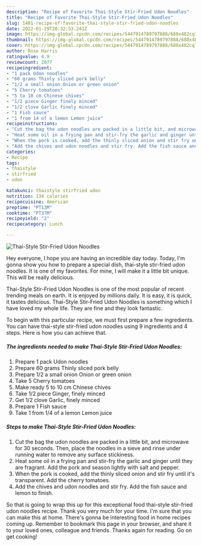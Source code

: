 ```yaml
---
description: "Recipe of Favorite Thai-Style Stir-Fried Udon Noodles"
title: "Recipe of Favorite Thai-Style Stir-Fried Udon Noodles"
slug: 1401-recipe-of-favorite-thai-style-stir-fried-udon-noodles
date: 2022-01-29T20:32:53.241Z
image: https://img-global.cpcdn.com/recipes/5447914789797888/680x482cq70/thai-style-stir-fried-udon-noodles-recipe-main-photo.jpg
thumbnail: https://img-global.cpcdn.com/recipes/5447914789797888/680x482cq70/thai-style-stir-fried-udon-noodles-recipe-main-photo.jpg
cover: https://img-global.cpcdn.com/recipes/5447914789797888/680x482cq70/thai-style-stir-fried-udon-noodles-recipe-main-photo.jpg
author: Rose Harris
ratingvalue: 4.9
reviewcount: 2077
recipeingredient:
- "1 pack Udon noodles"
- "60 grams Thinly sliced pork belly"
- "1/2 a small onion Onion or green onion"
- "5 Cherry tomatoes"
- "5 to 10 cm Chinese chives"
- "1/2 piece Ginger finely minced"
- "1/2 clove Garlic finely minced"
- "1 Fish sauce"
- "1 from 14 of a lemon Lemon juice"
recipeinstructions:
- "Cut the bag the udon noodles are packed in a little bit, and microwave for 30 seconds. Then, place the noodles in a sieve and rinse under running water to remove any surface stickiness."
- "Heat some oil in a frying pan and stir-fry the garlic and ginger until they are fragrant. Add the pork and season lightly with salt and pepper."
- "When the pork is cooked, add the thinly sliced onion and stir fry until it&#39;s transparent. Add the cherry tomatoes."
- "Add the chives and udon noodles and stir fry. Add the fish sauce and lemon to finish."
categories:
- Recipe
tags:
- thaistyle
- stirfried
- udon

katakunci: thaistyle stirfried udon 
nutrition: 134 calories
recipecuisine: American
preptime: "PT13M"
cooktime: "PT37M"
recipeyield: "2"
recipecategory: Lunch

---
```



![Thai-Style Stir-Fried Udon Noodles](https://img-global.cpcdn.com/recipes/5447914789797888/680x482cq70/thai-style-stir-fried-udon-noodles-recipe-main-photo.jpg)

Hey everyone, I hope you are having an incredible day today. Today, I'm gonna show you how to prepare a special dish, thai-style stir-fried udon noodles. It is one of my favorites. For mine, I will make it a little bit unique. This will be really delicious.

Thai-Style Stir-Fried Udon Noodles is one of the most popular of recent trending meals on earth. It is enjoyed by millions daily. It is easy, it is quick, it tastes delicious. Thai-Style Stir-Fried Udon Noodles is something which I have loved my whole life. They are fine and they look fantastic.




To begin with this particular recipe, we must first prepare a few ingredients. You can have thai-style stir-fried udon noodles using 9 ingredients and 4 steps. Here is how you can achieve that.

<!--inarticleads1-->

##### The ingredients needed to make Thai-Style Stir-Fried Udon Noodles:

1. Prepare 1 pack Udon noodles
1. Prepare 60 grams Thinly sliced pork belly
1. Prepare 1/2 a small onion Onion or green onion
1. Take 5 Cherry tomatoes
1. Make ready 5 to 10 cm Chinese chives
1. Take 1/2 piece Ginger, finely minced
1. Get 1/2 clove Garlic, finely minced
1. Prepare 1 Fish sauce
1. Take 1 from 1/4 of a lemon Lemon juice




<!--inarticleads2-->

##### Steps to make Thai-Style Stir-Fried Udon Noodles:

1. Cut the bag the udon noodles are packed in a little bit, and microwave for 30 seconds. Then, place the noodles in a sieve and rinse under running water to remove any surface stickiness.
1. Heat some oil in a frying pan and stir-fry the garlic and ginger until they are fragrant. Add the pork and season lightly with salt and pepper.
1. When the pork is cooked, add the thinly sliced onion and stir fry until it&#39;s transparent. Add the cherry tomatoes.
1. Add the chives and udon noodles and stir fry. Add the fish sauce and lemon to finish.




So that is going to wrap this up for this exceptional food thai-style stir-fried udon noodles recipe. Thank you very much for your time. I'm sure that you can make this at home. There's gonna be interesting food in home recipes coming up. Remember to bookmark this page in your browser, and share it to your loved ones, colleague and friends. Thanks again for reading. Go on get cooking!
